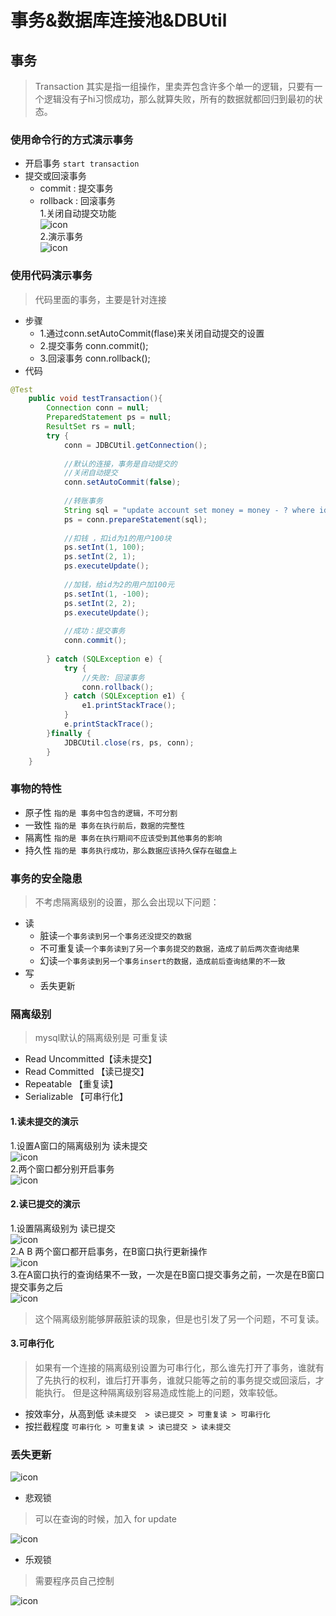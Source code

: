 # 事务&数据库连接池&DBUtil

## 事务
> Transaction 其实是指一组操作，里卖弄包含许多个单一的逻辑，只要有一个逻辑没有子hi习惯成功，那么就算失败，所有的数据就都回归到最初的状态。

### 使用命令行的方式演示事务
* 开启事务 `start transaction`
* 提交或回滚事务
    * commit : 提交事务
    * rollback : 回滚事务<br>
1.关闭自动提交功能<br>
![icon](https://github.com/WuDeluan/Notes/blob/master/picture/transaction01.PNG)<br>
2.演示事务<br>
![icon](https://github.com/WuDeluan/Notes/blob/master/picture/transaction02.PNG)<br>

### 使用代码演示事务
> 代码里面的事务，主要是针对连接
* 步骤
    * 1.通过conn.setAutoCommit(flase)来关闭自动提交的设置
    * 2.提交事务  conn.commit();
    * 3.回滚事务  conn.rollback();
* 代码
```java
@Test
	public void testTransaction(){		
		Connection conn = null;
		PreparedStatement ps = null;
		ResultSet rs = null;
		try {
			conn = JDBCUtil.getConnection();
			
			//默认的连接，事务是自动提交的
			//关闭自动提交
			conn.setAutoCommit(false);
			
			//转账事务
			String sql = "update account set money = money - ? where id = ?";
			ps = conn.prepareStatement(sql);
			
			//扣钱 ，扣id为1的用户100块
			ps.setInt(1, 100);
			ps.setInt(2, 1);
			ps.executeUpdate();
			
			//加钱，给id为2的用户加100元
			ps.setInt(1, -100);
			ps.setInt(2, 2);
			ps.executeUpdate();
			
			//成功：提交事务
			conn.commit();
			
		} catch (SQLException e) {
			try {
				//失败: 回滚事务
				conn.rollback();
			} catch (SQLException e1) {
				e1.printStackTrace();
			}
			e.printStackTrace();
		}finally {
			JDBCUtil.close(rs, ps, conn);
		}		
	}
  ```
### 事物的特性
* 原子性
`指的是 事务中包含的逻辑，不可分割`
* 一致性
`指的是 事务在执行前后，数据的完整性`
* 隔离性
`指的是 事务在执行期间不应该受到其他事务的影响`
* 持久性
`指的是 事务执行成功，那么数据应该持久保存在磁盘上`

### 事务的安全隐患
> 不考虑隔离级别的设置，那么会出现以下问题：
* 读
    * 脏读`一个事务读到另一个事务还没提交的数据`
    * 不可重复读`一个事务读到了另一个事务提交的数据，造成了前后两次查询结果`
    * 幻读`一个事务读到另一个事务insert的数据，造成前后查询结果的不一致`
* 写
    * 丢失更新
### 隔离级别
> mysql默认的隔离级别是 可重复读
* Read Uncommitted【读未提交】
* Read Committed 【读已提交】
* Repeatable 【重复读】
* Serializable 【可串行化】

#### 1.读未提交的演示<br>
1.设置A窗口的隔离级别为 读未提交<br>
![icon](https://github.com/WuDeluan/Notes/blob/master/picture/transaction03.PNG)<br>
2.两个窗口都分别开启事务<br>
![icon](https://github.com/WuDeluan/Notes/blob/master/picture/transaction04.PNG)<br>

#### 2.读已提交的演示<br>
1.设置隔离级别为 读已提交<br>
![icon](https://github.com/WuDeluan/Notes/blob/master/picture/transaction05.PNG)<br>
2.A B 两个窗口都开启事务，在B窗口执行更新操作<br>
![icon](https://github.com/WuDeluan/Notes/blob/master/picture/transaction06.PNG)<br>
3.在A窗口执行的查询结果不一致，一次是在B窗口提交事务之前，一次是在B窗口提交事务之后<br>
![icon](https://github.com/WuDeluan/Notes/blob/master/picture/transaction07.PNG)<br>
> 这个隔离级别能够屏蔽脏读的现象，但是也引发了另一个问题，不可复读。

#### 3.可串行化
> 如果有一个连接的隔离级别设置为可串行化，那么谁先打开了事务，谁就有了先执行的权利，谁后打开事务，谁就只能等之前的事务提交或回滚后，才能执行。
但是这种隔离级别容易造成性能上的问题，效率较低。

* 按效率分，从高到低
`读未提交  > 读已提交 > 可重复读 > 可串行化`
* 按拦截程度
`可串行化 > 可重复读 > 读已提交 > 读未提交`

### 丢失更新
![icon](https://github.com/WuDeluan/Notes/blob/master/picture/transaction08.PNG)
* 悲观锁
> 可以在查询的时候，加入 for update

![icon](https://github.com/WuDeluan/Notes/blob/master/picture/transaction09.PNG)
* 乐观锁
> 需要程序员自己控制

![icon](https://github.com/WuDeluan/Notes/blob/master/picture/transaction10.PNG)
